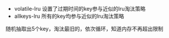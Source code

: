 - volatile-lru 设置了过期时间的key参与近似的lru淘汰策略
- allkeys-lru 所有的key均参与近似的lru淘汰策略

随机抽取出5个key，淘汰最旧的，依次循环，知道内存不再超出限制